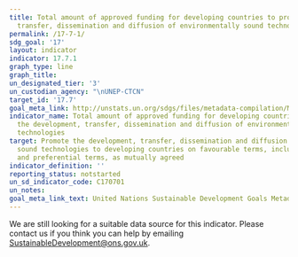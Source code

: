 ```yaml
---
title: Total amount of approved funding for developing countries to promote the development,
  transfer, dissemination and diffusion of environmentally sound technologies
permalink: /17-7-1/
sdg_goal: '17'
layout: indicator
indicator: 17.7.1
graph_type: line
graph_title:
un_designated_tier: '3'
un_custodian_agency: "\nUNEP-CTCN"
target_id: '17.7'
goal_meta_link: http://unstats.un.org/sdgs/files/metadata-compilation/Metadata-Goal-17.pdf
indicator_name: Total amount of approved funding for developing countries to promote
  the development, transfer, dissemination and diffusion of environmentally sound
  technologies
target: Promote the development, transfer, dissemination and diffusion of environmentally
  sound technologies to developing countries on favourable terms, including on concessional
  and preferential terms, as mutually agreed
indicator_definition: ''
reporting_status: notstarted
un_sd_indicator_code: C170701
un_notes:
goal_meta_link_text: United Nations Sustainable Development Goals Metadata (pdf 468kB)
---
```


We are still looking for a suitable data source for this indicator. Please contact us if you think you can help by emailing <a href="mailto:SustainableDevelopment@ons.gov.uk">SustainableDevelopment@ons.gov.uk</a>.


